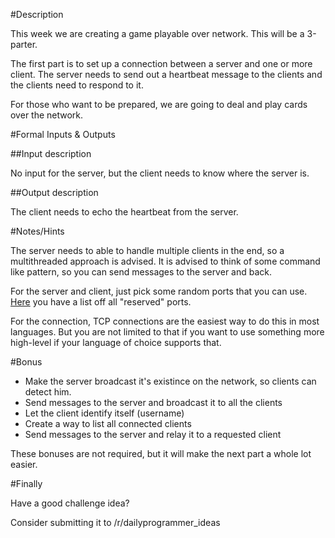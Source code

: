 #Description

This week we are creating a game playable over network. This will be a 3-parter.

The first part is to set up a connection between a server and one or more client.
The server needs to send out a heartbeat message to the clients and the clients need to respond to it.

For those who want to be prepared, we are going to deal and play cards over the network.

#Formal Inputs & Outputs

##Input description

No input for the server, but the client needs to know where the server is.

##Output description

The client needs to echo the heartbeat from the server.

#Notes/Hints

The server needs to able to handle multiple clients in the end, so a multithreaded approach is advised.
It is advised to think of some command like pattern, so you can send messages to the server and back.

For the server and client, just pick some random ports that you can use. [Here](https://en.wikipedia.org/wiki/List_of_TCP_and_UDP_port_numbers) you have a list off all "reserved" ports.

For the connection, TCP connections are the easiest way to do this in most languages. But you are not limited to that if you want to use something more high-level if your language of choice supports that.

#Bonus

 - Make the server broadcast it's existince on the network, so clients can detect him.
 - Send messages to the server and broadcast it to all the clients
 - Let the client identify itself (username)
 - Create a way to list all connected clients
 - Send messages to the server and relay it to a requested client

These bonuses are not required, but it will make the next part a whole lot easier.

#Finally

Have a good challenge idea?

Consider submitting it to /r/dailyprogrammer_ideas